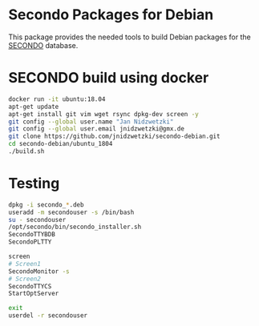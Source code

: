 # Secondo Packages for Debian
This package provides the needed tools to build Debian packages for the [SECONDO](http://dna.fernuni-hagen.de/secondo/) database. 


# SECONDO build using docker
```bash
docker run -it ubuntu:18.04
apt-get update
apt-get install git vim wget rsync dpkg-dev screen -y
git config --global user.name "Jan Nidzwetzki"
git config --global user.email jnidzwetzki@gmx.de
git clone https://github.com/jnidzwetzki/secondo-debian.git
cd secondo-debian/ubuntu_1804
./build.sh
```

# Testing 
```bash
dpkg -i secondo_*.deb
useradd -m secondouser -s /bin/bash
su - secondouser
/opt/secondo/bin/secondo_installer.sh
SecondoTTYBDB
SecondoPLTTY

screen
# Screen1
SecondoMonitor -s
# Screen2
SecondoTTYCS
StartOptServer

exit
userdel -r secondouser
```
